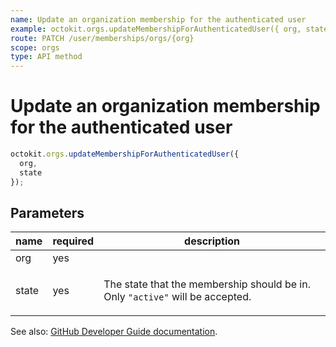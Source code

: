 ```yaml
---
name: Update an organization membership for the authenticated user
example: octokit.orgs.updateMembershipForAuthenticatedUser({ org, state })
route: PATCH /user/memberships/orgs/{org}
scope: orgs
type: API method
---
```


# Update an organization membership for the authenticated user

```js
octokit.orgs.updateMembershipForAuthenticatedUser({
  org,
  state
});
```

## Parameters

<table>
  <thead>
    <tr>
      <th>name</th>
      <th>required</th>
      <th>description</th>
    </tr>
  </thead>
  <tbody>
    <tr><td>org</td><td>yes</td><td>

</td></tr>
<tr><td>state</td><td>yes</td><td>

The state that the membership should be in. Only `"active"` will be accepted.

</td></tr>
  </tbody>
</table>

See also: [GitHub Developer Guide documentation](https://docs.github.com/rest/reference/orgs#update-an-organization-membership-for-the-authenticated-user).
